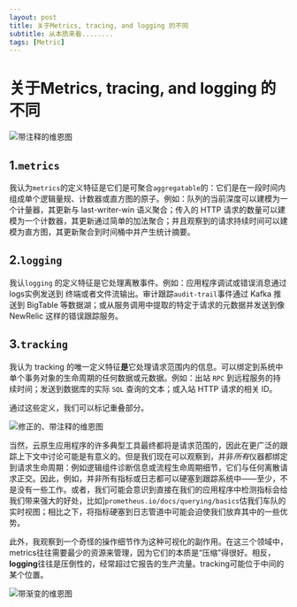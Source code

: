 ```yaml
---
layout: post
title: 关于Metrics, tracing, and logging 的不同
subtitle: 从本质来看........
tags: [Metric]
---
```

# 关于Metrics, tracing, and logging 的不同

![带注释的维恩图](https://peter.bourgon.org/img/instrumentation/01.png)

## 1.`metrics`

我认为`metrics`的定义特征是它们是可聚合`aggregatable`的：它们是在一段时间内组成单个逻辑量规、计数器或直方图的原子。例如：队列的当前深度可以建模为一个计量器，其更新与 last-writer-win 语义聚合；传入的 HTTP 请求的数量可以建模为一个计数器，其更新通过简单的加法聚合；并且观察到的请求持续时间可以建模为直方图，其更新聚合到时间桶中并产生统计摘要。



## 2.`logging `

我认`logging` 的定义特征是它处理离散事件。例如：应用程序调试或错误消息通过logs实例发送到 终端或者文件流输出。审计跟踪`audit-trail`事件通过 Kafka 推送到 BigTable 等数据湖；或从服务调用中提取的特定于请求的元数据并发送到像 NewRelic 这样的错误跟踪服务。

## 3.` tracking `

我认为 tracking 的唯一定义特征**是**它处理请求范围内的信息。可以绑定到系统中单个事务对象的生命周期的任何数据或元数据。例如：出站 `RPC` 到远程服务的持续时间；发送到数据库的实际 `SQL` 查询的文本；或入站 HTTP 请求的相关 ID。

通过这些定义，我们可以标记重叠部分。

![修正的、带注释的维恩图](https://peter.bourgon.org/img/instrumentation/02.png)

当然，云原生应用程序的许多典型工具最终都将是请求范围的，因此在更广泛的跟踪上下文中讨论可能是有意义的。但是我们现在可以观察到，并非*所有*仪器都绑定到请求生命周期：例如逻辑组件诊断信息或流程生命周期细节，它们与任何离散请求正交。因此，例如，并非所有指标或日志都可以硬塞到跟踪系统中——至少，不是没有一些工作。或者，我们可能会意识到直接在我们的应用程序中检测指标会给我们带来强大的好处，比如]`prometheus.io/docs/querying/basics`估我们车队的实时视图；相比之下，将指标硬塞到日志管道中可能会迫使我们放弃其中的一些优势。

此外，我观察到一个奇怪的操作细节作为这种可视化的副作用。在这三个领域中，metrics往往需要最少的资源来管理，因为它们的本质是“压缩”得很好。相反，**logging**往往是压倒性的，经常超过它报告的生产流量。tracking可能位于中间的某个位置。

![带渐变的维恩图](https://peter.bourgon.org/img/instrumentation/03.png)